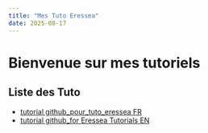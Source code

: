 ```yaml
---
title: "Mes Tuto Eressea"
date: 2025-08-17
---
```


# Bienvenue sur mes tutoriels

## Liste des Tuto

- [tutorial github_pour_tuto_eressea FR](./tuto_publication_fr.md)
- [tutorial github_for Eressea Tutorials EN](./tuto_publication_en.md)
